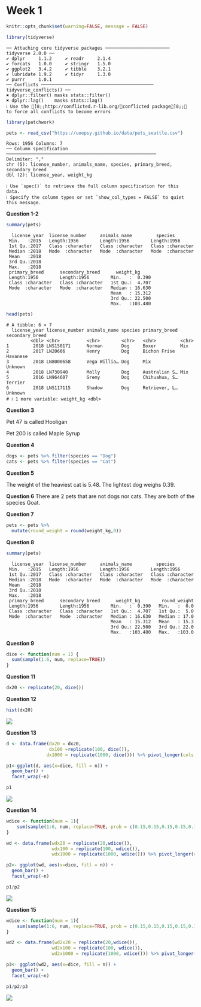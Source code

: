 Week 1
================

``` r
knitr::opts_chunk$set(warning=FALSE, message = FALSE)

library(tidyverse)
```

    ── Attaching core tidyverse packages ──────────────────────── tidyverse 2.0.0 ──
    ✔ dplyr     1.1.2     ✔ readr     2.1.4
    ✔ forcats   1.0.0     ✔ stringr   1.5.0
    ✔ ggplot2   3.4.2     ✔ tibble    3.2.1
    ✔ lubridate 1.9.2     ✔ tidyr     1.3.0
    ✔ purrr     1.0.1     
    ── Conflicts ────────────────────────────────────────── tidyverse_conflicts() ──
    ✖ dplyr::filter() masks stats::filter()
    ✖ dplyr::lag()    masks stats::lag()
    ℹ Use the ]8;;http://conflicted.r-lib.org/conflicted package]8;; to force all conflicts to become errors

``` r
library(patchwork)

pets <- read_csv("https://uoepsy.github.io/data/pets_seattle.csv")
```

    Rows: 1956 Columns: 7
    ── Column specification ────────────────────────────────────────────────────────
    Delimiter: ","
    chr (5): license_number, animals_name, species, primary_breed, secondary_breed
    dbl (2): license_year, weight_kg

    ℹ Use `spec()` to retrieve the full column specification for this data.
    ℹ Specify the column types or set `show_col_types = FALSE` to quiet this message.

**Question 1-2**

``` r
summary(pets)
```

      license_year  license_number     animals_name         species         
     Min.   :2015   Length:1956        Length:1956        Length:1956       
     1st Qu.:2017   Class :character   Class :character   Class :character  
     Median :2018   Mode  :character   Mode  :character   Mode  :character  
     Mean   :2018                                                           
     3rd Qu.:2018                                                           
     Max.   :2018                                                           
     primary_breed      secondary_breed      weight_kg      
     Length:1956        Length:1956        Min.   :  0.390  
     Class :character   Class :character   1st Qu.:  4.707  
     Mode  :character   Mode  :character   Median : 16.630  
                                           Mean   : 15.312  
                                           3rd Qu.: 22.500  
                                           Max.   :103.480  

``` r
head(pets)
```

    # A tibble: 6 × 7
      license_year license_number animals_name species primary_breed secondary_breed
             <dbl> <chr>          <chr>        <chr>   <chr>         <chr>          
    1         2018 LNS150171      Norman       Dog     Boxer         Mix            
    2         2017 LN20666        Henry        Dog     Bichon Frise  Havanese       
    3         2018 LN8000658      Vega Willia… Dog     Mix           Unknown        
    4         2018 LN730940       Molly        Dog     Australian S… Mix            
    5         2016 LN964607       Gremy        Dog     Chihuahua, S… Terrier        
    6         2018 LNS117115      Shadow       Dog     Retriever, L… Unknown        
    # ℹ 1 more variable: weight_kg <dbl>

**Question 3**

Pet 47 is called Hooligan

Pet 200 is called Maple Syrup

**Question 4**

``` r
dogs <- pets %>% filter(species == "Dog")
cats <- pets %>% filter(species == "Cat")
```

**Question 5**

The weight of the heaviest cat is 5.48. The lightest dog weighs 0.39.

**Question 6** There are 2 pets that are not dogs nor cats. They are
both of the species Goat.

**Question 7**

``` r
pets <- pets %>%
  mutate(round_weight = round(weight_kg,0))
```

**Question 8**

``` r
summary(pets)
```

      license_year  license_number     animals_name         species         
     Min.   :2015   Length:1956        Length:1956        Length:1956       
     1st Qu.:2017   Class :character   Class :character   Class :character  
     Median :2018   Mode  :character   Mode  :character   Mode  :character  
     Mean   :2018                                                           
     3rd Qu.:2018                                                           
     Max.   :2018                                                           
     primary_breed      secondary_breed      weight_kg        round_weight  
     Length:1956        Length:1956        Min.   :  0.390   Min.   :  0.0  
     Class :character   Class :character   1st Qu.:  4.707   1st Qu.:  5.0  
     Mode  :character   Mode  :character   Median : 16.630   Median : 17.0  
                                           Mean   : 15.312   Mean   : 15.3  
                                           3rd Qu.: 22.500   3rd Qu.: 22.0  
                                           Max.   :103.480   Max.   :103.0  

**Question 9**

``` r
dice <- function(num = 1) {
  sum(sample(1:6, num, replace=TRUE))
}
```

**Question 11**

``` r
dx20 <- replicate(20, dice())
```

**Question 12**

``` r
hist(dx20)
```

![](Week-1-lab-exercises_files/figure-commonmark/unnamed-chunk-8-1.png)

**Question 13**

``` r
d <- data.frame(dx20 = dx20,
                dx100 =replicate(100, dice()),
               dx1000 = replicate(1000, dice())) %>% pivot_longer(cols = c(dx20,dx100,dx1000), names_to = "n", values_to = "dice", names_prefix = "dx")

p1<-ggplot(d, aes(x=dice, fill = n)) +
  geom_bar() +
  facet_wrap(~n) 

p1
```

![](Week-1-lab-exercises_files/figure-commonmark/unnamed-chunk-9-1.png)

**Question 14**

``` r
wdice <- function(num = 1){
    sum(sample(1:6, num, replace=TRUE, prob = c(0.15,0.15,0.15,0.15,0.15,0.25)))
}

wd <- data.frame(wdx20 = replicate(20,wdice()),
                 wdx100 = replicate(100, wdice()),
                 wdx1000 = replicate(1000, wdice())) %>% pivot_longer(cols = c(wdx20,wdx100,wdx1000), names_to = "n", values_to = "dice", names_prefix = "wdx")

p2<- ggplot(wd, aes(x=dice, fill = n)) +
  geom_bar() +
  facet_wrap(~n)

p1/p2
```

![](Week-1-lab-exercises_files/figure-commonmark/unnamed-chunk-10-1.png)

**Question 15**

``` r
wdice <- function(num = 1){
    sum(sample(1:6, num, replace=TRUE, prob = c(0.15,0.15,0.15,0.15,0.15,0.5)))
}

wd2 <- data.frame(wd2x20 = replicate(20,wdice()),
                 wd2x100 = replicate(100, wdice()),
                 wd2x1000 = replicate(1000, wdice())) %>% pivot_longer(cols = c(wd2x20,wd2x100,wd2x1000), names_to = "n", values_to = "dice", names_prefix = "wd2x")

p3<- ggplot(wd2, aes(x=dice, fill = n)) +
  geom_bar() +
  facet_wrap(~n)

p1/p2/p3
```

![](Week-1-lab-exercises_files/figure-commonmark/unnamed-chunk-11-1.png)
